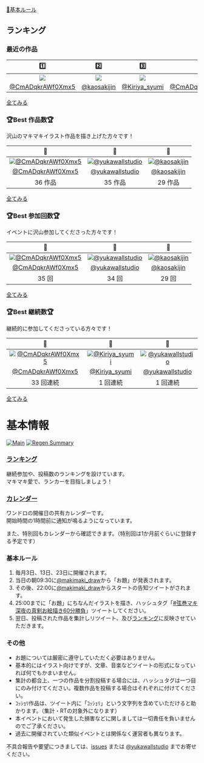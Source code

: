 ﻿[📝基本ルール](#基本ルール)

## ランキング

### 最近の作品

| 1️⃣ | 2️⃣ | 3️⃣ | 4️⃣ | 5️⃣ | 6️⃣ | 7️⃣ | 8️⃣ | 9️⃣ | 🔟 |
| :---: | :---: | :---: | :---: | :---: | :---: | :---: | :---: | :---: | :---: |
| [![](https://pbs.twimg.com/media/FljeU3maYAY-zIY.jpg:thumb)](https://twitter.com/CmADqkrAWf0Xmx5/status/1610281471864111104) | [![](https://pbs.twimg.com/media/Flj0yOqaMAEf9dK.jpg:thumb)](https://twitter.com/kaosakijin/status/1610306179540082689) | [![](https://pbs.twimg.com/media/Fkq6GtKUAAAYOCg.png:thumb)](https://twitter.com/Kiriya_syumi/status/1606302139105497088) | [![](https://pbs.twimg.com/media/Fkq_8EaUUAA7HzL.jpg:thumb)](https://twitter.com/CmADqkrAWf0Xmx5/status/1606307284182671361) | [![](https://pbs.twimg.com/media/FkroE6YVQAA-OSm.jpg:thumb)](https://twitter.com/yukawallstudio/status/1606351436320628737) | [![](https://pbs.twimg.com/media/Fj3VUe9UYAESRo3.png:thumb)](https://twitter.com/CmADqkrAWf0Xmx5/status/1602672186849988615) | [![](https://pbs.twimg.com/media/Fj3hnjcaMAEMN97.jpg:thumb)](https://twitter.com/kaosakijin/status/1602685349817618434) | [![](https://pbs.twimg.com/media/FjD6kHRUAAEdG9o.jpg:thumb)](https://twitter.com/CmADqkrAWf0Xmx5/status/1599054492116619264) | [![](https://pbs.twimg.com/media/FjEBvRMUAAAVnCT.png:thumb)](https://twitter.com/Kiriya_syumi/status/1599061805162450945) | [![](https://pbs.twimg.com/media/FjEQu_tVQAAPNF0.jpg:thumb)](https://twitter.com/yukawallstudio/status/1599077754385104896) |
| [@CmADqkrAWf0Xmx5](https://twitter.com/CmADqkrAWf0Xmx5) | [@kaosakijin](https://twitter.com/kaosakijin) | [@Kiriya_syumi](https://twitter.com/Kiriya_syumi) | [@CmADqkrAWf0Xmx5](https://twitter.com/CmADqkrAWf0Xmx5) | [@yukawallstudio](https://twitter.com/yukawallstudio) | [@CmADqkrAWf0Xmx5](https://twitter.com/CmADqkrAWf0Xmx5) | [@kaosakijin](https://twitter.com/kaosakijin) | [@CmADqkrAWf0Xmx5](https://twitter.com/CmADqkrAWf0Xmx5) | [@Kiriya_syumi](https://twitter.com/Kiriya_syumi) | [@yukawallstudio](https://twitter.com/yukawallstudio) |


[全てみる](recentry)


### 🏆Best 作品数🏆

沢山のマキマキイラスト作品を描き上げた方々です！

| 🥇 | 🥈 | 🥉 |
| :---: | :---: | :---: |
| [![@CmADqkrAWf0Xmx5](https://pbs.twimg.com/profile_images/1607177446725660672/T-PW5Yep_bigger.jpg)](https://twitter.com/CmADqkrAWf0Xmx5) | [![@yukawallstudio](https://pbs.twimg.com/profile_images/950043565232611328/_YQtygm4_bigger.jpg)](https://twitter.com/yukawallstudio) | [![@kaosakijin](https://pbs.twimg.com/profile_images/1609203496691314689/T8sj5JLw_bigger.jpg)](https://twitter.com/kaosakijin) |
| [@CmADqkrAWf0Xmx5](https://twitter.com/CmADqkrAWf0Xmx5) | [@yukawallstudio](https://twitter.com/yukawallstudio) | [@kaosakijin](https://twitter.com/kaosakijin) |
| 36 作品 | 35 作品 | 29 作品 |

[全てみる](post_rank)

### 🏆Best 参加回数🏆

イベントに沢山参加してくださった方々です！

| 🥇 | 🥈 | 🥉 |
| :---: | :---: | :---: |
| [![@CmADqkrAWf0Xmx5](https://pbs.twimg.com/profile_images/1607177446725660672/T-PW5Yep_bigger.jpg)](https://twitter.com/CmADqkrAWf0Xmx5) | [![@yukawallstudio](https://pbs.twimg.com/profile_images/950043565232611328/_YQtygm4_bigger.jpg)](https://twitter.com/yukawallstudio) | [![@kaosakijin](https://pbs.twimg.com/profile_images/1609203496691314689/T8sj5JLw_bigger.jpg)](https://twitter.com/kaosakijin) |
| [@CmADqkrAWf0Xmx5](https://twitter.com/CmADqkrAWf0Xmx5) | [@yukawallstudio](https://twitter.com/yukawallstudio) | [@kaosakijin](https://twitter.com/kaosakijin) |
| 35 回 | 34 回 | 29 回 |

[全てみる](entry_rank)

### 🏆Best 継続数🏆

継続的に参加してくださっている方々です！

| 🥇 | 🥈 | 🥉 |
| :---: | :---: | :---: |
| [![@CmADqkrAWf0Xmx5](https://pbs.twimg.com/profile_images/1607177446725660672/T-PW5Yep_bigger.jpg)](https://twitter.com/CmADqkrAWf0Xmx5) | [![@Kiriya_syumi](https://pbs.twimg.com/profile_images/1438558570203672580/bwtrZ1a__bigger.jpg)](https://twitter.com/Kiriya_syumi) | [![@yukawallstudio](https://pbs.twimg.com/profile_images/950043565232611328/_YQtygm4_bigger.jpg)](https://twitter.com/yukawallstudio) |
| [@CmADqkrAWf0Xmx5](https://twitter.com/CmADqkrAWf0Xmx5) | [@Kiriya_syumi](https://twitter.com/Kiriya_syumi) | [@yukawallstudio](https://twitter.com/yukawallstudio) |
| 33 回連続 | 1 回連続 | 1 回連続 |

[全てみる](continue_rank)

# 基本情報

[![Main](https://github.com/wallstudio/MakiOneDrawing/actions/workflows/main.yml/badge.svg)](https://github.com/wallstudio/MakiOneDrawing/actions/workflows/main.yml)
[![Regen Summary](https://github.com/wallstudio/MakiOneDrawing/actions/workflows/regen_summary.yml/badge.svg)](https://github.com/wallstudio/MakiOneDrawing/actions/workflows/regen_summary.yml)

### [ランキング](https://wallstudio.github.io/MakiOneDrawing/)

継続参加や、投稿数のランキングを設けています。  
マキマキ愛で、ランカーを目指しましょう！

### [カレンダー](https://calendar.google.com/calendar/u/1?cid=MjIzMjZtYmcxY2JkODhiaTVzN2U5Y2tsYmdAZ3JvdXAuY2FsZW5kYXIuZ29vZ2xlLmNvbQ)

ワンドロの開催日の共有カレンダーです。  
開始時間の1時間前に通知が鳴るようになっています。

また、特別回もカレンダーから確認できます。（特別回は1か月前ぐらいに登録する予定です）

### 基本ルール

1. 毎月3日、13日、23日に開催されます。
1. 当日の朝09:30に[@makimaki_draw](https://twitter.com/makimaki_draw)から「お題」が発表されます。
1. その後、22:00に[@makimaki_draw](https://twitter.com/makimaki_draw)からスタートの告知ツイートがされます。
1. 25:00までに「お題」にちなんだイラストを描き、ハッシュタグ「[#弦巻マキ深夜の真剣お絵描き60分勝負](https://twitter.com/hashtag/弦巻マキ深夜の真剣お絵描き60分勝負)」ツイートしてください。
1. 翌日、投稿された作品を集計しリツイート、及び[ランキング](https://wallstudio.github.io/MakiOneDrawing/)に反映させていただきます。

### その他

- お題については厳密に遵守していただく必要はありません。
- 基本的にはイラスト向けですが、文章、音楽などツイートの形式になっていれば何でもかまいません。
- 集計の都合上、一つの作品を分割投稿する場合には、ハッシュタグは一つ目にのみ付けてください。複数作品を投稿する場合はそれぞれに付けてください。
- ｺｯｼｮﾘ作品は、ツイート内に「ｺｯｼｮﾘ」という文字列を含めていただけると助かります。（集計・RTの対象外になります）
- 本イベントにおいて発生した損害などに関しましては一切責任を負いませんのでご了承ください。
- 過去に開催されていた類似イベントとは関係なく運営者も異なります。

不具合報告や要望につきましては、[issues](https://github.com/wallstudio/MakiOneDrawing/issues) または [@yukawallstudio](https://twitter.com/yukawallstudio/) までお寄せください。